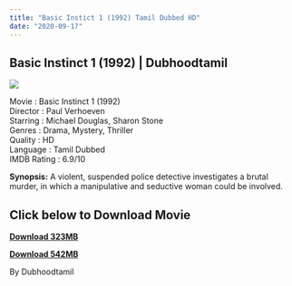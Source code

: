 ```yaml
---
title: "Basic Instict 1 (1992) Tamil Dubbed HD"
date: "2020-09-17"
---
```


## Basic Instinct 1 (1992) | Dubhoodtamil

[![](https://1.bp.blogspot.com/-ByU4XG4sC30/Xs1iEIWs2kI/AAAAAAAABRU/qjWmiuiGM1oNXd1B05vstic17BGGAu9sACNcBGAsYHQ/w400-h300/images{6a9242ac63492b6a27eb196a6e17803ac8b6d8f05d0536ef84b9c25d26eb437e}2B{6a9242ac63492b6a27eb196a6e17803ac8b6d8f05d0536ef84b9c25d26eb437e}252869{6a9242ac63492b6a27eb196a6e17803ac8b6d8f05d0536ef84b9c25d26eb437e}2529.jpeg)](https://1.bp.blogspot.com/-ByU4XG4sC30/Xs1iEIWs2kI/AAAAAAAABRU/qjWmiuiGM1oNXd1B05vstic17BGGAu9sACNcBGAsYHQ/s1600/images{6a9242ac63492b6a27eb196a6e17803ac8b6d8f05d0536ef84b9c25d26eb437e}2B{6a9242ac63492b6a27eb196a6e17803ac8b6d8f05d0536ef84b9c25d26eb437e}252869{6a9242ac63492b6a27eb196a6e17803ac8b6d8f05d0536ef84b9c25d26eb437e}2529.jpeg)

  

Movie : Basic Instinct 1 (1992)  
Director : Paul Verhoeven  
Starring : Michael Douglas, Sharon Stone  
Genres : Drama, Mystery, Thriller  
Quality : HD  
Language : Tamil Dubbed  
IMDB Rating : 6.9/10  
  
**Synopsis:** A violent, suspended police detective investigates a brutal murder, in which a manipulative and seductive woman could be involved.  
  

## **Click below to Download Movie**

**[Download 323MB](https://oncehelp.com/Basic-Instinc-1)**  
  
**[Download 542MB](https://oncehelp.com/Basic-Instinc-2)**

By Dubhoodtamil

